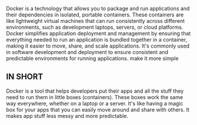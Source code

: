 Docker is a technology that allows you to package and run applications and their dependencies in isolated, portable containers. These containers are like lightweight virtual machines that can run consistently across different environments, such as development laptops, servers, or cloud platforms. Docker simplifies application deployment and management by ensuring that everything needed to run an application is bundled together in a container, making it easier to move, share, and scale applications. It's commonly used in software development and deployment to ensure consistent and predictable environments for running applications.
make it more simple

## IN SHORT 

Docker is a tool that helps developers put their apps and all the stuff they need to run them in little boxes (containers). These boxes work the same way everywhere, whether on a laptop or a server. It's like having a magic box for your apps that you can easily move around and share with others. It makes app stuff less messy and more predictable.